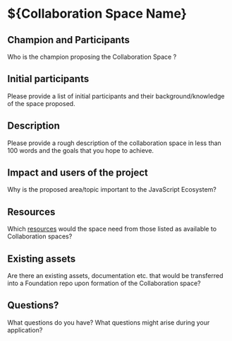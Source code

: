 # ${Collaboration Space Name}

## Champion and Participants

Who is the champion proposing the Collaboration Space ?

## Initial participants

Please provide a list of initial participants and their
background/knowledge of the space proposed.

## Description

Please provide a rough description of the collaboration space in less
than 100 words and the goals that you hope to achieve.

## Impact and users of the project

Why is the proposed area/topic important to the JavaScript Ecosystem?

## Resources

Which [resources](./COLLABORATION_SPACE_PROGRESSION.md#expectations)
would the space need from those listed as available to
Collaboration spaces?

## Existing assets

Are there an existing assets, documentation etc. that would be transferred into
a Foundation repo upon formation of the Collaboration space?

## Questions?

What questions do you have? What questions might arise during your application?

